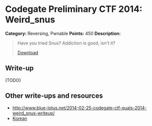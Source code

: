 # Codegate Preliminary CTF 2014: Weird\_snus

**Category:** Reversing, Pwnable
**Points:** 450
**Description:**

> Have you tried Snus? Addiction is good, isn't it?
>
> [Download](weird_snus)

## Write-up

(TODO)

## Other write-ups and resources

* <http://www.blue-lotus.net/2014-02-25-codegate-ctf-quals-2014-weird_snus-writeup/>
* [Korean](http://blog.jinmo123.pe.kr/entry/Codegate-2014-weirdsnus-writeup)

